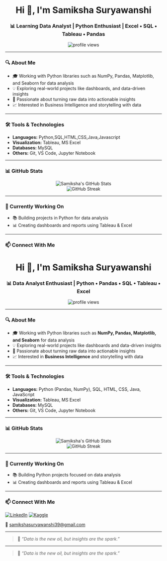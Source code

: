 <h1 align="center">Hi 👋, I'm Samiksha Suryawanshi</h1>
<h3 align="center">📊 Learning Data Analyst | Python Enthusiast | Excel • SQL • Tableau • Pandas</h3>

<p align="center">
  <img src="https://komarev.com/ghpvc/?username=SamikshaSuryawanshi1911&label=Profile%20views&color=0e75b6&style=flat" alt="profile views" />
</p>

---

### 🔍 About Me

- 🎓 Working with Python libraries such as NumPy, Pandas, Matplotlib, and Seaborn for data analysis
- 💡 Exploring real-world projects like dashboards, and data-driven insights
- 🧠 Passionate about turning raw data into actionable insights
- 📈 Interested in Business Intelligence and storytelling with data

---

### 🛠️ Tools & Technologies

- **Languages:** Python,SQL,HTML,CSS,Java,Javascript  
- **Visualization:** Tableau, MS Excel  
- **Databases:** MySQL  
- **Others:** Git, VS Code, Jupyter Notebook  

---

### 📊 GitHub Stats

<p align="center">
  <img src="https://github-readme-stats.vercel.app/api?username=SamikshaSuryawanshi1911&show_icons=true&theme=chartreuse-dark" alt="Samiksha's GitHub Stats" />
  <br/>
  <img src="https://github-readme-streak-stats.herokuapp.com/?user=SamikshaSuryawanshi1911&theme=chartreuse-dark" alt="GitHub Streak" />
</p>

---

### 🧠 Currently Working On

- 📚 Building projects in Python for data analysis
- 📊 Creating dashboards and reports using Tableau & Excel

---

### 📫 Connect With Me

<h1 align="center">Hi 👋, I'm Samiksha Suryawanshi</h1>
<h3 align="center">📊 Data Analyst Enthusiast | Python • Pandas • SQL • Tableau • Excel</h3>

<p align="center">
  <img src="https://komarev.com/ghpvc/?username=SamikshaSuryawanshi1911&label=Profile%20views&color=0e75b6&style=flat" alt="profile views" />
</p>

---

### 🔍 About Me

- 🎓 Working with Python libraries such as **NumPy, Pandas, Matplotlib, and Seaborn** for data analysis  
- 💡 Exploring real-world projects like dashboards and data-driven insights  
- 🧠 Passionate about turning raw data into actionable insights  
- 📈 Interested in **Business Intelligence** and storytelling with data  

---

### 🛠️ Tools & Technologies

- **Languages:** Python (Pandas, NumPy), SQL, HTML, CSS, Java, JavaScript  
- **Visualization:** Tableau, MS Excel  
- **Databases:** MySQL  
- **Others:** Git, VS Code, Jupyter Notebook  

---

### 📊 GitHub Stats

<p align="center">
  <img src="https://github-readme-stats.vercel.app/api?username=SamikshaSuryawanshi1911&show_icons=true&theme=chartreuse-dark" alt="Samiksha's GitHub Stats" />
  <br/>
  <img src="https://github-readme-streak-stats.herokuapp.com/?user=SamikshaSuryawanshi1911&theme=chartreuse-dark" alt="GitHub Streak" />
</p>

---

### 🧠 Currently Working On

- 📚 Building Python projects focused on data analysis  
- 📊 Creating dashboards and reports using Tableau & Excel  

---

### 📫 Connect With Me

[![LinkedIn](https://img.shields.io/badge/LinkedIn-blue?style=flat&logo=linkedin)](https://www.linkedin.com/in/samiksha-suryawanshi-2b9520280)  [![Kaggle](https://img.shields.io/badge/Kaggle-blue?style=flat&logo=kaggle)](https://www.kaggle.com/suryawanshisamiksha)

📧 samikshasuryawanshi39@gmail.com

---

> 🌟 _“Data is the new oil, but insights are the spark.”_


---

> 🌟 _“Data is the new oil, but insights are the spark.”_

